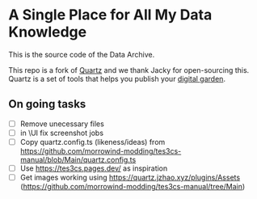 # A Single Place for All My Data Knowledge

This is the source code of the Data Archive.

This repo is a fork of [Quartz](https://github.com/jackyzha0/quartz) and we thank Jacky for open-sourcing this. Quartz is a set of tools that helps you publish your [digital garden](https://jzhao.xyz/posts/networked-thought).


## On going tasks

- [ ] Remove unecessary files
- [ ] in \UI fix screenshot jobs
- [ ] Copy quartz.config.ts (likeness/ideas) from https://github.com/morrowind-modding/tes3cs-manual/blob/Main/quartz.config.ts
- [ ]  Use https://tes3cs.pages.dev/ as inspiration
- [ ]  Get images working using https://quartz.jzhao.xyz/plugins/Assets (https://github.com/morrowind-modding/tes3cs-manual/tree/Main)